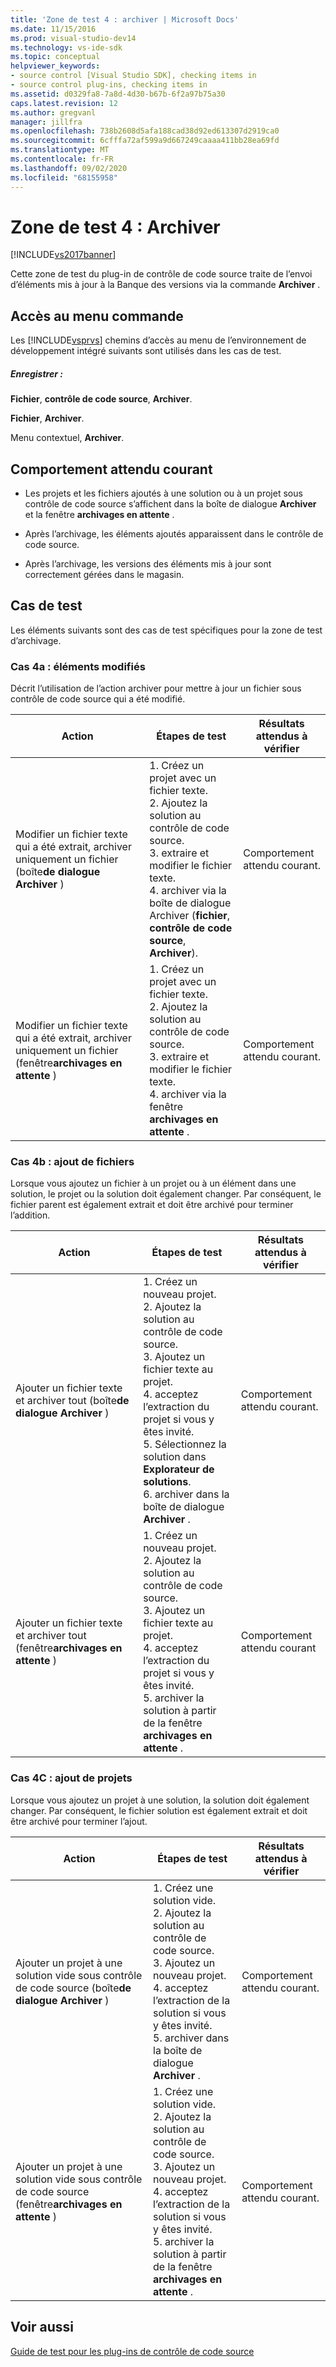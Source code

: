 ```yaml
---
title: 'Zone de test 4 : archiver | Microsoft Docs'
ms.date: 11/15/2016
ms.prod: visual-studio-dev14
ms.technology: vs-ide-sdk
ms.topic: conceptual
helpviewer_keywords:
- source control [Visual Studio SDK], checking items in
- source control plug-ins, checking items in
ms.assetid: d0329fa8-7a8d-4d30-b67b-6f2a97b75a30
caps.latest.revision: 12
ms.author: gregvanl
manager: jillfra
ms.openlocfilehash: 738b2608d5afa188cad38d92ed613307d2919ca0
ms.sourcegitcommit: 6cfffa72af599a9d667249caaaa411bb28ea69fd
ms.translationtype: MT
ms.contentlocale: fr-FR
ms.lasthandoff: 09/02/2020
ms.locfileid: "68155958"
---
```

# <a name="test-area-4-check-in"></a>Zone de test 4 : Archiver
[!INCLUDE[vs2017banner](../../includes/vs2017banner.md)]

Cette zone de test du plug-in de contrôle de code source traite de l’envoi d’éléments mis à jour à la Banque des versions via la commande **Archiver** .  
  
## <a name="command-menu-access"></a>Accès au menu commande  
 Les [!INCLUDE[vsprvs](../../includes/vsprvs-md.md)] chemins d’accès au menu de l’environnement de développement intégré suivants sont utilisés dans les cas de test.  
  
##### <a name="check-in"></a>Enregistrer :  
 **Fichier**, **contrôle de code source**, **Archiver**.  
  
 **Fichier**, **Archiver**.  
  
 Menu contextuel, **Archiver**.  
  
## <a name="common-expected-behavior"></a>Comportement attendu courant  
  
- Les projets et les fichiers ajoutés à une solution ou à un projet sous contrôle de code source s’affichent dans la boîte de dialogue **Archiver** et la fenêtre **archivages en attente** .  
  
- Après l’archivage, les éléments ajoutés apparaissent dans le contrôle de code source.  
  
- Après l’archivage, les versions des éléments mis à jour sont correctement gérées dans le magasin.  
  
## <a name="test-cases"></a>Cas de test  
 Les éléments suivants sont des cas de test spécifiques pour la zone de test d’archivage.  
  
### <a name="case-4a-modified-items"></a>Cas 4a : éléments modifiés  
 Décrit l’utilisation de l’action archiver pour mettre à jour un fichier sous contrôle de code source qui a été modifié.  
  
|Action|Étapes de test|Résultats attendus à vérifier|  
|------------|----------------|--------------------------------|  
|Modifier un fichier texte qui a été extrait, archiver uniquement un fichier (boîte**de dialogue Archiver** )|1. Créez un projet avec un fichier texte.<br />2. Ajoutez la solution au contrôle de code source.<br />3. extraire et modifier le fichier texte.<br />4. archiver via la boîte de dialogue Archiver (**fichier**, **contrôle de code source**, **Archiver**).|Comportement attendu courant.|  
|Modifier un fichier texte qui a été extrait, archiver uniquement un fichier (fenêtre**archivages en attente** )|1. Créez un projet avec un fichier texte.<br />2. Ajoutez la solution au contrôle de code source.<br />3. extraire et modifier le fichier texte.<br />4. archiver via la fenêtre **archivages en attente** .|Comportement attendu courant.|  
  
### <a name="case-4b-adding-files"></a>Cas 4b : ajout de fichiers  
 Lorsque vous ajoutez un fichier à un projet ou à un élément dans une solution, le projet ou la solution doit également changer. Par conséquent, le fichier parent est également extrait et doit être archivé pour terminer l’addition.  
  
|Action|Étapes de test|Résultats attendus à vérifier|  
|------------|----------------|--------------------------------|  
|Ajouter un fichier texte et archiver tout (boîte**de dialogue Archiver** )|1. Créez un nouveau projet.<br />2. Ajoutez la solution au contrôle de code source.<br />3. Ajoutez un fichier texte au projet.<br />4. acceptez l’extraction du projet si vous y êtes invité.<br />5. Sélectionnez la solution dans **Explorateur de solutions**.<br />6. archiver dans la boîte de dialogue **Archiver** .|Comportement attendu courant.|  
|Ajouter un fichier texte et archiver tout (fenêtre**archivages en attente** )|1. Créez un nouveau projet.<br />2. Ajoutez la solution au contrôle de code source.<br />3. Ajoutez un fichier texte au projet.<br />4. acceptez l’extraction du projet si vous y êtes invité.<br />5. archiver la solution à partir de la fenêtre **archivages en attente** .|Comportement attendu courant|  
  
### <a name="case-4c-adding-projects"></a>Cas 4C : ajout de projets  
 Lorsque vous ajoutez un projet à une solution, la solution doit également changer. Par conséquent, le fichier solution est également extrait et doit être archivé pour terminer l’ajout.  
  
|Action|Étapes de test|Résultats attendus à vérifier|  
|------------|----------------|--------------------------------|  
|Ajouter un projet à une solution vide sous contrôle de code source (boîte**de dialogue Archiver** )|1. Créez une solution vide.<br />2. Ajoutez la solution au contrôle de code source.<br />3. Ajoutez un nouveau projet.<br />4. acceptez l’extraction de la solution si vous y êtes invité.<br />5. archiver dans la boîte de dialogue **Archiver** .|Comportement attendu courant.|  
|Ajouter un projet à une solution vide sous contrôle de code source (fenêtre**archivages en attente** )|1. Créez une solution vide.<br />2. Ajoutez la solution au contrôle de code source.<br />3. Ajoutez un nouveau projet.<br />4. acceptez l’extraction de la solution si vous y êtes invité.<br />5. archiver la solution à partir de la fenêtre **archivages en attente** .|Comportement attendu courant.|  
  
## <a name="see-also"></a>Voir aussi  
 [Guide de test pour les plug-ins de contrôle de code source](../../extensibility/internals/test-guide-for-source-control-plug-ins.md)
